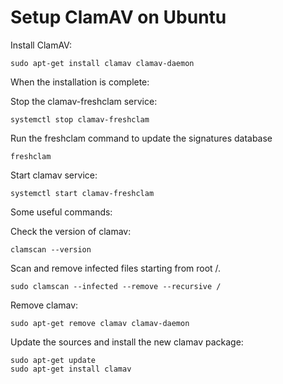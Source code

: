 # Setup ClamAV on Ubuntu

Install ClamAV:
```
sudo apt-get install clamav clamav-daemon
```

When the installation is complete:

Stop the clamav-freshclam service:

```
systemctl stop clamav-freshclam
```

Run the freshclam command to update the signatures database
```
freshclam
```

Start clamav service:
```
systemctl start clamav-freshclam
```

Some useful commands:

Check the version of clamav:
```
clamscan --version
```

Scan and remove infected files starting from root /.
```
sudo clamscan --infected --remove --recursive /
```

Remove clamav:
```
sudo apt-get remove clamav clamav-daemon
```

Update the sources and install the new clamav package:
```
sudo apt-get update 
sudo apt-get install clamav
```
